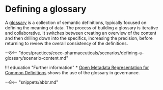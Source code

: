 <!-- SPDX-License-Identifier: CC-BY-4.0 -->
<!-- Copyright Contributors to the ODPi Egeria project. -->

# Defining a glossary

A [glossary](/practices/common-data-definitions/anatomy-of-a-glossary) is a collection of semantic definitions, typically focused on defining the meaning of data. The process of building a glossary is iterative and collaborative.  It switches between creating an overview of the content and then drilling down into the specifics, increasing the precision, before returning to review the overall consistency of the definitions.

--8<-- "docs/practices/coco-pharmaceuticals/scenarios/defining-a-glossary/scenario-content.md"

!!! education "Further information"
    * [Open Metadata Representation for Common Definitions](/practices/common-data-definitions/open-metadata-for-common-definitions) shows the use of the glossary in governance.


--8<-- "snippets/abbr.md"